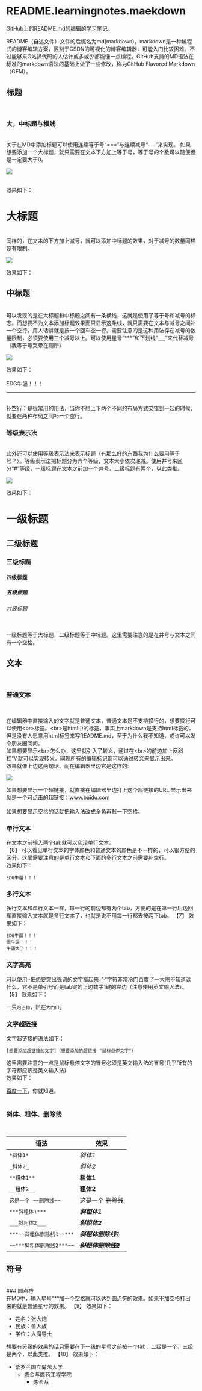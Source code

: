 # README.learningnotes.maekdown
GitHub上的README.md的编辑的学习笔记。

README（自述文件）文件的后缀名为md(markdown)，markdown是一种编程式的博客编辑方案，区别于CSDN的可视化的博客编辑器，可能入门比较困难。不过能够来G站扒代码的人估计或多或少都能懂一点编程。GitHub支持的MD语法在标准的markdown语法的基础上做了一些修改，称为GitHub Flavored Markdown（GFM）。

## 标题
<br>

### 大，中标题与横线

<br>
关于在MD中添加标题可以使用连续等于号“===”与连续减号“---”来实现。
如果想要添加一个大标题，就只需要在文本下方加上等于号，等于号的个数可以随便但是一定要大于0。<br>

![](https://github.com/CalacalaBoom/README.learningnotes.maekdown/blob/5b4e575676a1ef9de4bcc7aebf84acdcda5cb24e/png/1.png)

<br>
效果如下：
<br>

大标题
===
<br>
同样的，在文本的下方加上减号，就可以添加中标题的效果，对于减号的数量同样没有限制。

![](https://github.com/CalacalaBoom/README.learningnotes.maekdown/blob/5b4e575676a1ef9de4bcc7aebf84acdcda5cb24e/png/2.png)

效果如下：
<br>

中标题
---
<br>
可以发现的是在大标题和中标题之间有一条横线，这就是使用了等于号和减号的标志。而想要不为文本添加标题效果而只显示这条线，就只需要在文本与减号之间补一个空行。用人话讲就是按一个回车空一行。需要注意的是这种用法存在减号的数量限制，必须要使用三个减号以上。可以使用星号“***”和下划线“___”来代替减号（我等于号哭晕在厕所）

![](https://github.com/CalacalaBoom/README.learningnotes.maekdown/blob/5b4e575676a1ef9de4bcc7aebf84acdcda5cb24e/png/3.png)

效果如下：
<br>
<br>
EDG牛逼！！！

---
<br>
补空行：是很常用的用法，当你不想上下两个不同的布局方式交错到一起的时候，就要在两种布局之间补一个空行。
<br>

### 等级表示法

<br>
此外还可以使用等级表示法来表示标题（有那么好的东西我为什么要用等于号？）。等级表示法把标题分为六个等级，文本大小依次递减。使用井号来区分“#”等级，一级标题在文本之前加一个井号，二级标题有两个，以此类推。

![](https://github.com/CalacalaBoom/README.learningnotes.maekdown/blob/5b4e575676a1ef9de4bcc7aebf84acdcda5cb24e/png/4.png)

效果如下：
<br>

# 一级标题
## 二级标题
### 三级标题
#### 四级标题
##### 五级标题
###### 六级标题

<br>
一级标题等于大标题，二级标题等于中标题。这里需要注意的是在井号与文本之间有一个空格。
<br>

## 文本

<br>

### 普通文本

<br>

在编辑器中直接输入的文字就是普通文本，普通文本是不支持换行的，想要换行可以使用\<br>标签。\<br>是html中的标签，事实上markdown是支持html标签的，但是没有人愿意用html标签来写README.md，至于为什么我不知道，或许可以发个朋友圈问问。<br>
如果想要显示\<br>怎么办，这里就引入了转义，通过在\<br>的前边加上反斜杠"\\"就可以实现转义。同理所有的编辑标记都可以通过转义来显示出来。<br>
效果就像上边这两句话。而在编辑器里边它是这样的:

![](https://github.com/CalacalaBoom/README.learningnotes.maekdown/blob/c7af79810b5f4d3b13141d451fb1737298b3a958/png/5.png)

如果想要显示一个超链接，就直接在编辑器里边打上这个超链接的URL,显示出来就是一个可点击的超链接：www.baidu.com<br>
<br>
如果想要显示空格的话就把输入法改成全角再敲一下空格。
<br>
### 单行文本
在文本之前输入两个tab就可以实现单行文本。<br>
【6】
可以看见单行文本的字体颜色和普通文本的颜色是不一样的，可以很方便的区分。这里需要注意的是单行文本和下面的多行文本之前需要补空行。<br>
效果如下：

    EDG牛逼！！！
### 多行文本
多行文本和单行文本一样，每一行的前边都有两个tab，方便的是在第一行后边回车直接输入文本就是多行文本了，也就是说不用每一行都去按两下tab。
【7】
效果如下：

    EDG牛逼！！！
    很牛逼！！！
    牛逼大了！！！

### 文字高亮

可以使用··把想要突出强调的文字框起来，”·“字符非常冷门百度了一大圈不知道读什么，它不是单引号而是tab键的上边数字1键的左边（注意使用英文输入法）。<br>
【8】
效果如下：

一只`哈巴狗`，趴在`大门口`。
<br>

### 文字超链接

文字超链接的语法如下：

    [想要添加超链接的文字]（想要添加的超链接 "鼠标悬停文字"）
这里需要注意的一点是鼠标悬停文字的冒号必须是英文输入法的冒号(几乎所有的字符都应该是英文输入法)<br>
效果如下：

[百度一下](www.baidu.com "百度")，你就知道。<br>
<br>
### 斜体、粗体、删除线

<br>

|语法|效果|
|----|-----|
|`*斜体1*`|*斜体1*|
|`_斜体2_`| _斜体2_|
|`**粗体1**`|**粗体1**|
|`__粗体2__`|__粗体2__|
|`这是一个 ~~删除线~~`|这是一个 ~~删除线~~|
|`***斜粗体1***`|***斜粗体1***|
|`___斜粗体2___`|___斜粗体2___|
|`***~~斜粗体删除线1~~***`|***~~斜粗体删除线1~~***|
|`~~***斜粗体删除线2***~~`|~~***斜粗体删除线2***~~|

## 符号
<br>
### 圆点符
<br>
在MD中，输入星号”*“加一个空格就可以达到圆点符的效果。如果不加空格打出来的就是普通星号的效果。
【9】
效果如下：

* 姓名：张大炮
* 民族：兽人族
* 学位：大魔导士

想要有分级的效果的话只需要在下一级的星号之前按一个tab，二级是一个，三级是两个，以此类推。
【10】
效果如下：

* 紫罗兰国立魔法大学
  * 炼金与魔药工程学院
    * 炼金系








